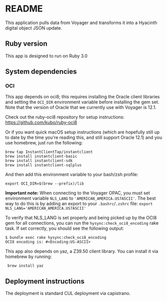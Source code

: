 # README

This application pulls data from Voyager and transforms it into a Hyacinth digital object JSON update.

## Ruby version
This app is designed to run on Ruby 3.0

## System dependencies

### OCI

This app depends on oci8; this requires installing the Oracle client libraries and setting the `OCI_DIR` environment variable before installing the gem set.  Note that the version of Oracle that we currently use with Voyager is 12.1.

Check out the ruby-oci8 repository for setup instructions: https://github.com/kubo/ruby-oci8

Or if you want quick macOS setup instructions (which are hopefully still up to date by the time you're reading this, and still support Oracle 12.1) and you use homebrew, just run the following:

```
brew tap InstantClientTap/instantclient
brew install instantclient-basic
brew install instantclient-sdk
brew install instantclient-sqlplus
```

And then add this environment variable to your bash/zsh profile:

```
export OCI_DIR=$(brew --prefix)/lib
```

**Important note:** When connecting to the Voyager OPAC, you must set environment variable `NLS_LANG` to `'AMERICAN_AMERICA.US7ASCII'`.  The best way to do this is by adding an export to your `.bashrc`/`.zshrc` file: `export NLS_LANG='AMERICAN_AMERICA.US7ASCII'`

To verify that NLS_LANG is set properly and being picked up by the OCI8 gem for all connections, you can run the `hysync:check_oci8_encoding` rake task. If set correctly, you should see the following output:

```
$ bundle exec rake hysync:check_oci8_encoding
OCI8 encoding is: #<Encoding:US-ASCII>
```

This app also depends on yaz, a Z39.50 client library.  You can install it via homebrew by running:

```
 brew install yaz
 ```

## Deployment instructions
The deployment is standard CUL deployment via capistrano.
